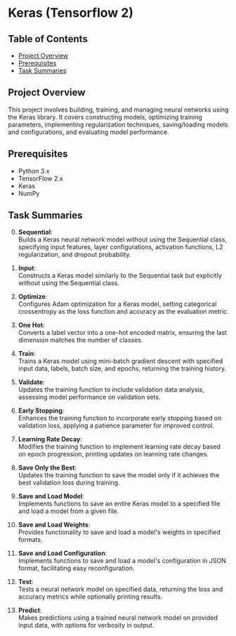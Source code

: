 # Keras (Tensorflow 2)

## Table of Contents
- [Project Overview](#project-overview)
- [Prerequisites](#prerequisites)
- [Task Summaries](#task-summaries)

## Project Overview

This project involves building, training, and managing neural networks using the Keras library. It covers constructing models, optimizing training parameters, implementing regularization techniques, saving/loading models and configurations, and evaluating model performance.

## Prerequisites

- Python 3.x
- TensorFlow 2.x
- Keras
- NumPy

## Task Summaries

0. **Sequential**:  
   Builds a Keras neural network model without using the Sequential class, specifying input features, layer configurations, activation functions, L2 regularization, and dropout probability.

1. **Input**:  
   Constructs a Keras model similarly to the Sequential task but explicitly without using the Sequential class.

2. **Optimize**:  
   Configures Adam optimization for a Keras model, setting categorical crossentropy as the loss function and accuracy as the evaluation metric.

3. **One Hot**:  
   Converts a label vector into a one-hot encoded matrix, ensuring the last dimension matches the number of classes.

4. **Train**:  
   Trains a Keras model using mini-batch gradient descent with specified input data, labels, batch size, and epochs, returning the training history.

5. **Validate**:  
   Updates the training function to include validation data analysis, assessing model performance on validation sets.

6. **Early Stopping**:  
   Enhances the training function to incorporate early stopping based on validation loss, applying a patience parameter for improved control.

7. **Learning Rate Decay**:  
   Modifies the training function to implement learning rate decay based on epoch progression, printing updates on learning rate changes.

8. **Save Only the Best**:  
   Updates the training function to save the model only if it achieves the best validation loss during training.

9. **Save and Load Model**:  
   Implements functions to save an entire Keras model to a specified file and load a model from a given file.

10. **Save and Load Weights**:  
    Provides functionality to save and load a model's weights in specified formats.

11. **Save and Load Configuration**:  
    Implements functions to save and load a model's configuration in JSON format, facilitating easy reconfiguration.

12. **Test**:  
    Tests a neural network model on specified data, returning the loss and accuracy metrics while optionally printing results.

13. **Predict**:  
    Makes predictions using a trained neural network model on provided input data, with options for verbosity in output.

